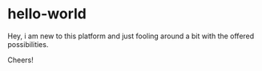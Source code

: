 # hello-world

Hey,
i am new to this platform and just fooling around a bit with the offered possibilities.

Cheers!
